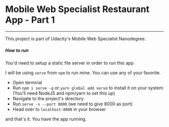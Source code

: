 # Mobile Web Specialist Restaurant App - Part 1
---

This project is part of Udacity's Mobile Web Specialist Nanodegree.


##### How to run

You'd need to setup a static file server in order to run this app

I will be using `serve` from `npm` to run mine. You can use any of your favorite.

- Open terminal
- Run `npm i serve -g` or `yarn global add serve` to install it on your system (You'll need NodeJS and npm/yarn to set this up)
- Navigate to the project's directory
- Run `serve -s --port 8000` (we need to give 8000 as port)
- Head over to `localhost:8000` in your browser

and that's it. You have the app running.
